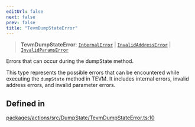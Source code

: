 ```yaml
---
editUrl: false
next: false
prev: false
title: "TevmDumpStateError"
---
```


> **TevmDumpStateError**: [`InternalError`](/reference/tevm/errors/classes/internalerror/) \| [`InvalidAddressError`](/reference/tevm/errors/classes/invalidaddresserror/) \| [`InvalidParamsError`](/reference/tevm/errors/classes/invalidparamserror/)

Errors that can occur during the dumpState method.

This type represents the possible errors that can be encountered while executing the
`dumpState` method in TEVM. It includes internal errors, invalid address errors, and
invalid parameter errors.

## Defined in

[packages/actions/src/DumpState/TevmDumpStateError.ts:10](https://github.com/evmts/tevm-monorepo/blob/main/packages/actions/src/DumpState/TevmDumpStateError.ts#L10)
